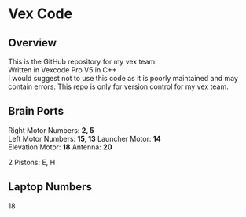 # Vex Code  

## Overview  
This is the GitHub repository for my vex team.  
Written in Vexcode Pro V5 in C++  
I would suggest not to use this code as it is poorly maintained and may contain errors. This repo is only for version control for my vex team.  

## Brain Ports  
Right Motor Numbers: **2, 5**  
Left Motor Numbers: **15, 13**
Launcher Motor: **14**  
Elevation Motor: **18**
Antenna: **20** 

2 Pistons: E, H

## Laptop Numbers  
18
